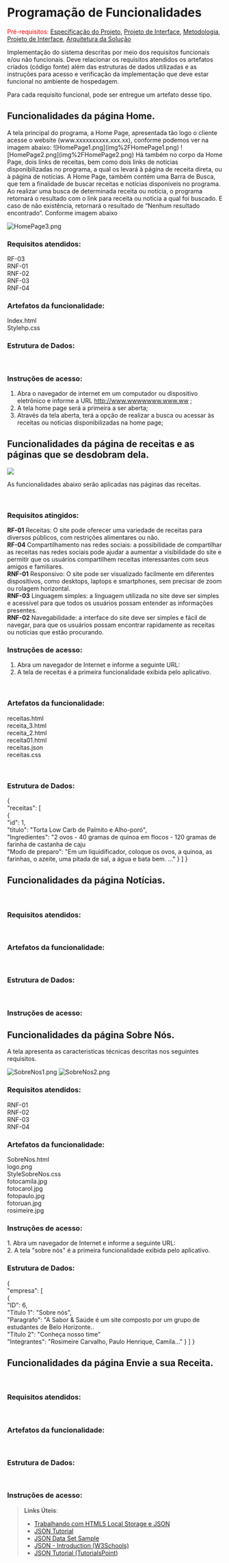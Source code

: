 # Programação de Funcionalidades

<span style="color:red">Pré-requisitos: <a href="2-Especificação do Projeto.md"> Especificação do Projeto</a></span>, <a href="3-Projeto de Interface.md"> Projeto de Interface</a>, <a href="4-Metodologia.md"> Metodologia</a>, <a href="3-Projeto de Interface.md"> Projeto de Interface</a>, <a href="5-Arquitetura da Solução.md"> Arquitetura da Solução</a>

Implementação do sistema descritas por meio dos requisitos funcionais e/ou não funcionais. Deve relacionar os requisitos atendidos os artefatos criados (código fonte) além das estruturas de dados utilizadas e as instruções para acesso e verificação da implementação que deve estar funcional no ambiente de hospedagem.

Para cada requisito funcional, pode ser entregue um artefato desse tipo. 

<h2>Funcionalidades da página Home. </h2>
A tela principal do programa, a Home Page, apresentada tão logo o cliente acesse o website (www.xxxxxxxxxx.xxx.xx), 
conforme podemos ver na imagem abaixo:
![HomePage1.png](img%2FHomePage1.png)
![HomePage2.png](img%2FHomePage2.png)
Há também no corpo da Home Page, dois links de receitas, bem como dois links de noticias disponibilizadas no programa, 
a qual os levará à página de receita direta, ou à página de notícias. A Home Page, também contém uma Barra de Busca, que
tem a finalidade de buscar receitas e notícias disponíveis no programa. Ao realizar uma busca de determinada receita ou 
notícia, o programa retornará o resultado com o link para receita ou noticia a qual foi buscado. E caso de não 
existência, retornará o resultado de “Nenhum resultado encontrado”. Conforme imagem abaixo

![HomePage3.png](img%2FHomePage3.png)
<br><h3>Requisitos atendidos:</h3>
RF-03
<br>RNF-01
<br>RNF-02
<br>RNF-03
<br>RNF-04
<br><h3>Artefatos da funcionalidade:</h3>
Index.html
<br>Stylehp.css
<br><h3>Estrutura de Dados:</h3>
<br><h3>Instruções de acesso:</h3>
1.	Abra o navegador de internet em um computador ou dispositivo eletrônico e informe a URL http://www.wwwwwww.www.ww ;
2.	A tela home page será a primeira a ser aberta;
3.	Através da tela aberta, terá a opção de realizar a busca ou acessar às receitas ou noticias disponibilizadas na home page;

<h2>Funcionalidades da página de receitas e as páginas que se desdobram dela. </h2>
<img src="../src/imgs/requireceita.png">

As funcionalidades abaixo serão aplicadas nas páginas das receitas. 

<br><h3>Requisitos atingidos:</h3>
<b> RF-01</b>	Receitas: O site pode oferecer uma variedade de receitas para diversos públicos, com restrições alimentares ou não.
<br> <b>RF-04</b>	Compartilhamento nas redes sociais: a possibilidade de compartilhar as receitas nas redes sociais pode ajudar a aumentar a visibilidade do site e permitir que os usuários compartilhem receitas interessantes com seus amigos e familiares.
<br> <b>RNF-01</b>	Responsivo: O site pode ser visualizado facilmente em diferentes dispositivos, como desktops, laptops e smartphones, sem precisar de zoom ou rolagem horizontal.
<br> <b>RNF-03</b>	Linguagem simples: a linguagem utilizada no site deve ser simples e acessível para que todos os usuários possam entender as informações presentes.
<br> <b>RNF-02</b>	Navegabilidade: a interface do site deve ser simples e fácil de navegar, para que os usuários possam encontrar rapidamente as receitas ou notícias que estão procurando.
<br><h3>Instruções de acesso:</h3>
1.	Abra um navegador de Internet e informe a seguinte URL: 
2.	A tela de receitas é a primeira funcionalidade exibida pelo aplicativo.
</br>
<h3>Artefatos da funcionalidade:</h3>
receitas.html
<br>receita_3.html
<br>receita_2.html
<br>receita01.html
<br>receitas.json
<br>receitas.css

<br><h3>Estrutura de Dados:</h3>
{
<br>"receitas": [
<br>{
<br>"id": 1,
<br>"titulo": "Torta Low Carb de Palmito e Alho-poró",
<br>"Ingredientes": "2 ovos - 40 gramas de quinoa em flocos - 120 gramas de farinha de castanha de caju
<br>"Modo de preparo": "Em um liquidificador, coloque os ovos, a quinoa, as farinhas, o azeite, uma pitada de sal, a água e bata bem. ..."
}
]
}


<h2>Funcionalidades da página Notícias. </h2>
<br><h3>Requisitos atendidos:</h3>
<br><h3>Artefatos da funcionalidade:</h3>
<br><h3>Estrutura de Dados:</h3>
<br><h3>Instruções de acesso:</h3>

<h2>Funcionalidades da página Sobre Nós. </h2>
A tela apresenta as caracteristicas técnicas descritas nos seguintes requisitos.

![SobreNos1.png](img%2FSobreNos1.png)
![SobreNos2.png](img%2FSobreNos2.png)

<h3>Requisitos atendidos:</h3>
RNF-01
<br>RNF-02
<br>RNF-03
<br>RNF-04

<h3>Artefatos da funcionalidade:</h3>
SobreNos.html
<br>logo.png
<br>StyleSobreNos.css
<br>fotocamila.jpg
<br>fotocarol.jpg
<br>fotopaulo.jpg
<br>fotoruan.jpg
<br>rosimeire.jpg

<h3>Instruções de acesso:</h3>
1. Abra um navegador de Internet e informe a seguinte URL:<br>
2. A tela "sobre nós" é a primeira funcionalidade exibida pelo aplicativo.

<h3>Estrutura de Dados:</h3>

{
<br>"empresa": [
<br>{
<br>"ID": 6,
<br>"Titulo 1": "Sobre nós",
<br>"Paragrafo": "A Sabor & Saúde é um site composto por um grupo de estudantes de Belo Horizonte..
<br>"Título 2": "Conheça nosso time"
<br>"Integrantes": "Rosimeire Carvalho, Paulo Henrique, Camila..." } ] }

<h2>Funcionalidades da página Envie a sua Receita. </h2>
<br><h3>Requisitos atendidos:</h3>
<br><h3>Artefatos da funcionalidade:</h3>
<br><h3>Estrutura de Dados:</h3>
<br><h3>Instruções de acesso:</h3>

> **Links Úteis**:
>
> - [Trabalhando com HTML5 Local Storage e JSON](https://www.devmedia.com.br/trabalhando-com-html5-local-storage-e-json/29045)
> - [JSON Tutorial](https://www.w3resource.com/JSON)
> - [JSON Data Set Sample](https://opensource.adobe.com/Spry/samples/data_region/JSONDataSetSample.html)
> - [JSON - Introduction (W3Schools)](https://www.w3schools.com/js/js_json_intro.asp)
> - [JSON Tutorial (TutorialsPoint)](https://www.tutorialspoint.com/json/index.htm)
